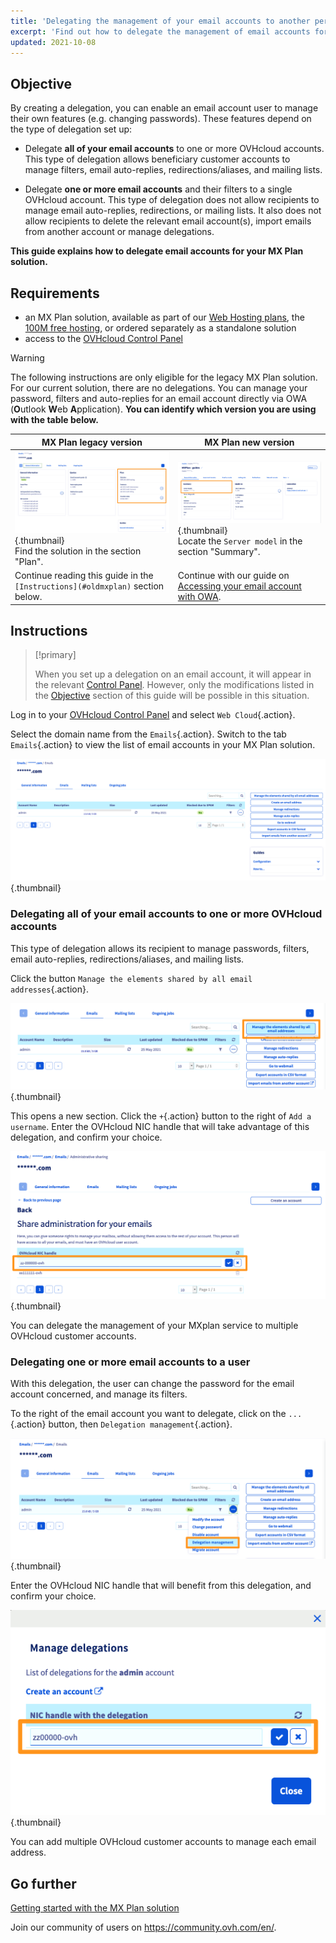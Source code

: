 ```yaml
---
title: 'Delegating the management of your email accounts to another person'
excerpt: 'Find out how to delegate the management of email accounts for your MX Plan solution'
updated: 2021-10-08
---
```


## Objective <a name="objective"></a>

By creating a delegation, you can enable an email account user to manage their own features (e.g. changing passwords). These features depend on the type of delegation set up:

- Delegate **all of your email accounts** to one or more OVHcloud accounts. This type of delegation allows beneficiary customer accounts to manage filters, email auto-replies, redirections/aliases, and mailing lists.

- Delegate **one or more email accounts** and their filters to a single OVHcloud account. This type of delegation does not allow recipients to manage email auto-replies, redirections, or mailing lists. It also does not allow recipients to delete the relevant email account(s), import emails from another account or manage delegations.

**This guide explains how to delegate email accounts for your MX Plan solution.**

## Requirements

- an MX Plan solution, available as part of our [Web Hosting plans](https://www.ovhcloud.com/en-gb/web-hosting/), the [100M free hosting](https://www.ovhcloud.com/en-gb/domains/free-web-hosting/), or ordered separately as a standalone solution
- access to the [OVHcloud Control Panel](https://www.ovh.com/auth/?action=gotomanager&from=https://www.ovh.co.uk/&ovhSubsidiary=GB)

> [!warning]
>
> The following instructions are only eligible for the legacy MX Plan solution. For our current solution, there are no delegations. You can manage your password, filters and auto-replies for an email account directly via OWA (**O**utlook **W**eb **A**pplication). **You can identify which version you are using with the table below.**
>

|MX Plan legacy version|MX Plan new version|
|---|---|
|![email](images/mxplan-starter-legacy-step1.png){.thumbnail}<br> Find the solution in the section "Plan".|![email](images/mxplan-starter-new-step1.png){.thumbnail}<br>Locate the `Server model` in the section "Summary".|
|Continue reading this guide in the `[Instructions](#oldmxplan)` section below.|Continue with our guide on [Accessing your email account with OWA](/pages/web_cloud/email_and_collaborative_solutions/using_the_outlook_web_app_webmail/email_owa#changing-the-password).|

## Instructions <a name="oldmxplan"></a>

> [!primary]
>
>When you set up a delegation on an email account, it will appear in the relevant [Control Panel](https://www.ovh.com/auth/?action=gotomanager&from=https://www.ovh.co.uk/&ovhSubsidiary=GB). However, only the modifications listed in the [Objective](#objective) section of this guide will be possible in this situation.
>

Log in to your [OVHcloud Control Panel](https://www.ovh.com/auth/?action=gotomanager&from=https://www.ovh.co.uk/&ovhSubsidiary=GB) and select `Web Cloud`{.action}.

Select the domain name from the `Emails`{.action}. Switch to the tab `Emails`{.action} to view the list of email accounts in your MX Plan solution.

![delegation](images/mxplan-delegation-01.png){.thumbnail}

### Delegating all of your email accounts to one or more OVHcloud accounts

This type of delegation allows its recipient to manage passwords, filters, email auto-replies, redirections/aliases, and mailing lists.

Click the button `Manage the elements shared by all email addresses`{.action}.

![delegation](images/mxplan-delegation-02.png){.thumbnail}

This opens a new section. Click the `+`{.action} button to the right of `Add a username`. Enter the OVHcloud NIC handle that will take advantage of this delegation, and confirm your choice.

![delegation](images/mxplan-delegation-03.png){.thumbnail}

You can delegate the management of your MXplan service to multiple OVHcloud customer accounts.

### Delegating one or more email accounts to a user

With this delegation, the user can change the password for the email account concerned, and manage its filters.

To the right of the email account you want to delegate, click on the `...`{.action} button, then `Delegation management`{.action}.

![delegation](images/mxplan-delegation-04.png){.thumbnail}

Enter the OVHcloud NIC handle that will benefit from this delegation, and confirm your choice.

![delegation](images/mxplan-delegation-05.png){.thumbnail}

You can add multiple OVHcloud customer accounts to manage each email address.

## Go further

[Getting started with the MX Plan solution](/pages/web_cloud/email_and_collaborative_solutions/mx_plan/email_generalities)

Join our community of users on <https://community.ovh.com/en/>.
